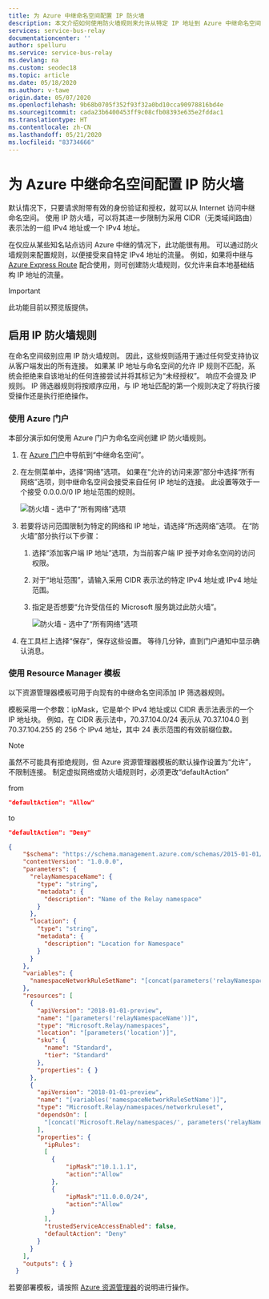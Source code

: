 ```yaml
---
title: 为 Azure 中继命名空间配置 IP 防火墙
description: 本文介绍如何使用防火墙规则来允许从特定 IP 地址到 Azure 中继命名空间的连接。
services: service-bus-relay
documentationcenter: ''
author: spelluru
ms.service: service-bus-relay
ms.devlang: na
ms.custom: seodec18
ms.topic: article
ms.date: 05/18/2020
ms.author: v-tawe
origin.date: 05/07/2020
ms.openlocfilehash: 9b68b0705f352f93f32a0bd10cca90978816bd4e
ms.sourcegitcommit: cada23b6400453ff9c08cfb08393e635e2fddac1
ms.translationtype: HT
ms.contentlocale: zh-CN
ms.lasthandoff: 05/21/2020
ms.locfileid: "83734666"
---
```

# <a name="configure-ip-firewall-for-an-azure-relay-namespace"></a>为 Azure 中继命名空间配置 IP 防火墙
默认情况下，只要请求附带有效的身份验证和授权，就可以从 Internet 访问中继命名空间。 使用 IP 防火墙，可以将其进一步限制为采用 CIDR（无类域间路由）表示法的一组 IPv4 地址或一个 IPv4 地址。

在仅应从某些知名站点访问 Azure 中继的情况下，此功能很有用。 可以通过防火墙规则来配置规则，以便接受来自特定 IPv4 地址的流量。 例如，如果将中继与 [Azure Express Route](../expressroute/expressroute-faqs.md#supported-services) 配合使用，则可创建防火墙规则，仅允许来自本地基础结构 IP 地址的流量。 


> [!IMPORTANT]
> 此功能目前以预览版提供。 


## <a name="enable-ip-firewall-rules"></a>启用 IP 防火墙规则
在命名空间级别应用 IP 防火墙规则。 因此，这些规则适用于通过任何受支持协议从客户端发出的所有连接。 如果某 IP 地址与命名空间的允许 IP 规则不匹配，系统会拒绝来自该地址的任何连接尝试并将其标记为“未经授权”。 响应不会提及 IP 规则。 IP 筛选器规则将按顺序应用，与 IP 地址匹配的第一个规则决定了将执行接受操作还是执行拒绝操作。

### <a name="use-azure-portal"></a>使用 Azure 门户
本部分演示如何使用 Azure 门户为命名空间创建 IP 防火墙规则。 

1. 在 [Azure 门户](https://portal.azure.cn)中导航到“中继命名空间”。
2. 在左侧菜单中，选择“网络”选项。 如果在“允许的访问来源”部分中选择“所有网络”选项，则中继命名空间会接受来自任何 IP 地址的连接。 此设置等效于一个接受 0.0.0.0/0 IP 地址范围的规则。 

    ![防火墙 - 选中了“所有网络”选项](./media/ip-firewall/all-networks-selected.png)
1. 若要将访问范围限制为特定的网络和 IP 地址，请选择“所选网络”选项。 在“防火墙”部分执行以下步骤：
    1. 选择“添加客户端 IP 地址”选项，为当前客户端 IP 授予对命名空间的访问权限。 
    2. 对于“地址范围”，请输入采用 CIDR 表示法的特定 IPv4 地址或 IPv4 地址范围。 
    3. 指定是否想要“允许受信任的 Microsoft 服务跳过此防火墙”。 

        ![防火墙 - 选中了“所有网络”选项](./media/ip-firewall/selected-networks-trusted-access-disabled.png)
3. 在工具栏上选择“保存”，保存这些设置。 等待几分钟，直到门户通知中显示确认消息。


### <a name="use-resource-manager-template"></a>使用 Resource Manager 模板
以下资源管理器模板可用于向现有的中继命名空间添加 IP 筛选器规则。

模板采用一个参数：ipMask，它是单个 IPv4 地址或以 CIDR 表示法表示的一个 IP 地址块。 例如，在 CIDR 表示法中，70.37.104.0/24 表示从 70.37.104.0 到 70.37.104.255 的 256 个 IPv4 地址，其中 24 表示范围的有效前缀位数。

> [!NOTE]
> 虽然不可能具有拒绝规则，但 Azure 资源管理器模板的默认操作设置为“允许”，不限制连接。
> 制定虚拟网络或防火墙规则时，必须更改“defaultAction”
> 
> from
> ```json
> "defaultAction": "Allow"
> ```
> to
> ```json
> "defaultAction": "Deny"
> ```
>

```json
{
    "$schema": "https://schema.management.azure.com/schemas/2015-01-01/deploymentTemplate.json#",
    "contentVersion": "1.0.0.0",
    "parameters": {
      "relayNamespaceName": {
        "type": "string",
        "metadata": {
          "description": "Name of the Relay namespace"
        }
      },
      "location": {
        "type": "string",
        "metadata": {
          "description": "Location for Namespace"
        }
      }
    },
    "variables": {
      "namespaceNetworkRuleSetName": "[concat(parameters('relayNamespaceName'), concat('/', 'default'))]",
    },
    "resources": [
      {
        "apiVersion": "2018-01-01-preview",
        "name": "[parameters('relayNamespaceName')]",
        "type": "Microsoft.Relay/namespaces",
        "location": "[parameters('location')]",
        "sku": {
          "name": "Standard",
          "tier": "Standard"
        },
        "properties": { }
      },
      {
        "apiVersion": "2018-01-01-preview",
        "name": "[variables('namespaceNetworkRuleSetName')]",
        "type": "Microsoft.Relay/namespaces/networkruleset",
        "dependsOn": [
          "[concat('Microsoft.Relay/namespaces/', parameters('relayNamespaceName'))]"
        ],
        "properties": {
          "ipRules": 
          [
            {
                "ipMask":"10.1.1.1",
                "action":"Allow"
            },
            {
                "ipMask":"11.0.0.0/24",
                "action":"Allow"
            }
          ],
          "trustedServiceAccessEnabled": false,
          "defaultAction": "Deny"
        }
      }
    ],
    "outputs": { }
  }
```

若要部署模板，请按照 [Azure 资源管理器](../azure-resource-manager/templates/deploy-powershell.md)的说明进行操作。





<!-- Links -->

[express-route]:  /expressroute/expressroute-faqs.md#supported-services
[lnk-deploy]:: 
